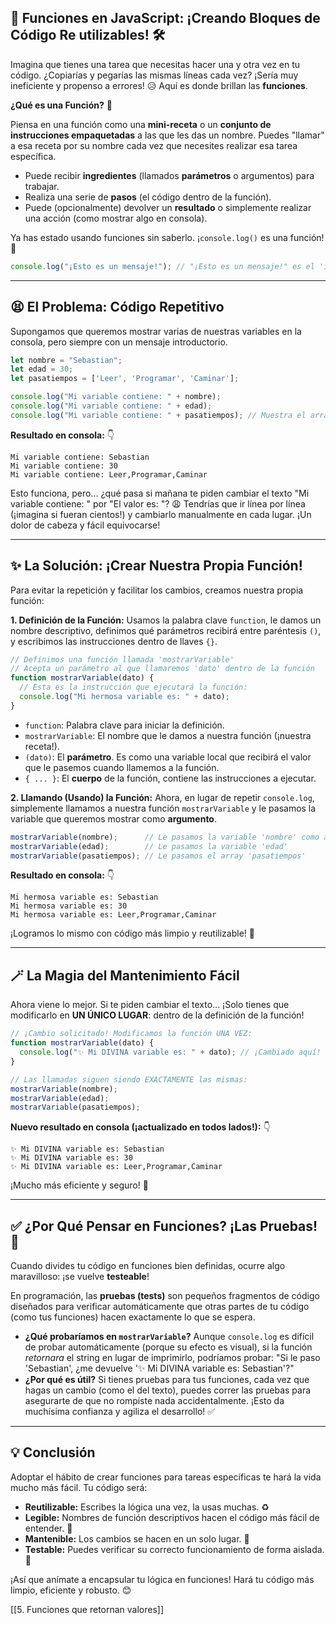 
## 🚀 Funciones en JavaScript: ¡Creando Bloques de Código Re utilizables! 🛠️

Imagina que tienes una tarea que necesitas hacer una y otra vez en tu código. ¿Copiarías y pegarías las mismas líneas cada vez? ¡Sería muy ineficiente y propenso a errores! 😥 Aquí es donde brillan las **funciones**.

**¿Qué es una Función?** 🤔

Piensa en una función como una **mini-receta** o un **conjunto de instrucciones empaquetadas** a las que les das un nombre. Puedes "llamar" a esa receta por su nombre cada vez que necesites realizar esa tarea específica.

*   Puede recibir **ingredientes** (llamados **parámetros** o argumentos) para trabajar.
*   Realiza una serie de **pasos** (el código dentro de la función).
*   Puede (opcionalmente) devolver un **resultado** o simplemente realizar una acción (como mostrar algo en consola).

Ya has estado usando funciones sin saberlo. ¡`console.log()` es una función! 🤯

```javascript
console.log("¡Esto es un mensaje!"); // "¡Esto es un mensaje!" es el 'ingrediente' (argumento) que le pasas a la función console.log
```

---

## 😫 El Problema: Código Repetitivo

Supongamos que queremos mostrar varias de nuestras variables en la consola, pero siempre con un mensaje introductorio.

```javascript
let nombre = "Sebastian";
let edad = 30;
let pasatiempos = ['Leer', 'Programar', 'Caminar'];

console.log("Mi variable contiene: " + nombre);
console.log("Mi variable contiene: " + edad);
console.log("Mi variable contiene: " + pasatiempos); // Muestra el array convertido a string
```

**Resultado en consola:** 👇
```
Mi variable contiene: Sebastian
Mi variable contiene: 30
Mi variable contiene: Leer,Programar,Caminar
```

Esto funciona, pero... ¿qué pasa si mañana te piden cambiar el texto "Mi variable contiene: " por "El valor es: "? 😩 Tendrías que ir línea por línea (¡imagina si fueran cientos!) y cambiarlo manualmente en cada lugar. ¡Un dolor de cabeza y fácil equivocarse!

---

## ✨ La Solución: ¡Crear Nuestra Propia Función!

Para evitar la repetición y facilitar los cambios, creamos nuestra propia función:

**1. Definición de la Función:**
Usamos la palabra clave `function`, le damos un nombre descriptivo, definimos qué parámetros recibirá entre paréntesis `()`, y escribimos las instrucciones dentro de llaves `{}`.

```javascript
// Definimos una función llamada 'mostrarVariable'
// Acepta un parámetro al que llamaremos 'dato' dentro de la función
function mostrarVariable(dato) {
  // Esta es la instrucción que ejecutará la función:
  console.log("Mi hermosa variable es: " + dato);
}
```

*   `function`: Palabra clave para iniciar la definición.
*   `mostrarVariable`: El nombre que le damos a nuestra función (¡nuestra receta!).
*   `(dato)`: El **parámetro**. Es como una variable local que recibirá el valor que le pasemos cuando llamemos a la función.
*   `{ ... }`: El **cuerpo** de la función, contiene las instrucciones a ejecutar.

**2. Llamando (Usando) la Función:**
Ahora, en lugar de repetir `console.log`, simplemente llamamos a nuestra función `mostrarVariable` y le pasamos la variable que queremos mostrar como **argumento**.

```javascript
mostrarVariable(nombre);      // Le pasamos la variable 'nombre' como argumento
mostrarVariable(edad);        // Le pasamos la variable 'edad'
mostrarVariable(pasatiempos); // Le pasamos el array 'pasatiempos'
```

**Resultado en consola:** 👇
```
Mi hermosa variable es: Sebastian
Mi hermosa variable es: 30
Mi hermosa variable es: Leer,Programar,Caminar
```

¡Logramos lo mismo con código más limpio y reutilizable! 🥳

---

## 🪄 La Magia del Mantenimiento Fácil

Ahora viene lo mejor. Si te piden cambiar el texto... ¡Solo tienes que modificarlo en **UN ÚNICO LUGAR**: dentro de la definición de la función!

```javascript
// ¡Cambio solicitado! Modificamos la función UNA VEZ:
function mostrarVariable(dato) {
  console.log("✨ Mi DIVINA variable es: " + dato); // ¡Cambiado aquí!
}

// Las llamadas siguen siendo EXACTAMENTE las mismas:
mostrarVariable(nombre);
mostrarVariable(edad);
mostrarVariable(pasatiempos);
```

**Nuevo resultado en consola (¡actualizado en todos lados!):** 👇
```
✨ Mi DIVINA variable es: Sebastian
✨ Mi DIVINA variable es: 30
✨ Mi DIVINA variable es: Leer,Programar,Caminar
```

¡Mucho más eficiente y seguro! 💪

---

## ✅ ¿Por Qué Pensar en Funciones? ¡Las Pruebas! 🧪

Cuando divides tu código en funciones bien definidas, ocurre algo maravilloso: ¡se vuelve **testeable**!

En programación, las **pruebas (tests)** son pequeños fragmentos de código diseñados para verificar automáticamente que otras partes de tu código (como tus funciones) hacen exactamente lo que se espera.

*   **¿Qué probaríamos en `mostrarVariable`?** Aunque `console.log` es difícil de probar automáticamente (porque su efecto es visual), si la función *retornara* el string en lugar de imprimirlo, podríamos probar: "Si le paso 'Sebastian', ¿me devuelve '✨ Mi DIVINA variable es: Sebastian'?"
*   **¿Por qué es útil?** Si tienes pruebas para tus funciones, cada vez que hagas un cambio (como el del texto), puedes correr las pruebas para asegurarte de que no rompiste nada accidentalmente. ¡Esto da muchísima confianza y agiliza el desarrollo! ✅

---

## 💡 Conclusión

Adoptar el hábito de crear funciones para tareas específicas te hará la vida mucho más fácil. Tu código será:

*   **Reutilizable:** Escribes la lógica una vez, la usas muchas. ♻️
*   **Legible:** Nombres de función descriptivos hacen el código más fácil de entender. 📖
*   **Mantenible:** Los cambios se hacen en un solo lugar. 🔧
*   **Testable:** Puedes verificar su correcto funcionamiento de forma aislada. 🧪

¡Así que anímate a encapsular tu lógica en funciones! Hará tu código más limpio, eficiente y robusto. 😊

[[5. Funciones que retornan valores]]